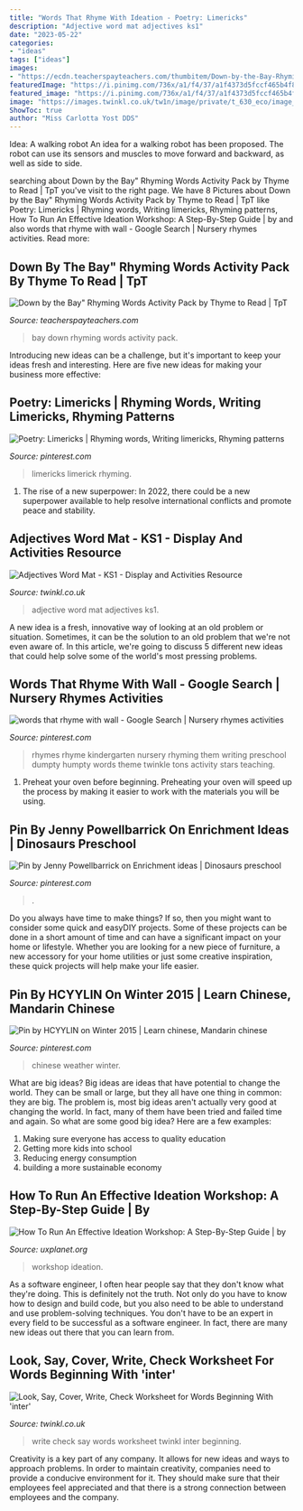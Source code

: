 ```yaml
---
title: "Words That Rhyme With Ideation - Poetry: Limericks"
description: "Adjective word mat adjectives ks1"
date: "2023-05-22"
categories:
- "ideas"
tags: ["ideas"]
images:
- "https://ecdn.teacherspayteachers.com/thumbitem/Down-by-the-Bay-Rhyming-Words-Activity-Pack-1406945-1514887970/original-1406945-2.jpg"
featuredImage: "https://i.pinimg.com/736x/a1/f4/37/a1f4373d5fccf465b4f8543687417d98.jpg"
featured_image: "https://i.pinimg.com/736x/a1/f4/37/a1f4373d5fccf465b4f8543687417d98.jpg"
image: "https://images.twinkl.co.uk/tw1n/image/private/t_630_eco/image_repo/94/fc/T2-E-1371-Look-Say-Cover-Write-Check-Words-Beginning-With-inter_ver_1.jpg"
ShowToc: true
author: "Miss Carlotta Yost DDS"
---
```



Idea: A walking robot
An idea for a walking robot has been proposed. The robot can use its sensors and muscles to move forward and backward, as well as side to side.

	

		
searching about Down by the Bay&quot; Rhyming Words Activity Pack by Thyme to Read | TpT you've visit to the right page. We have 8 Pictures about Down by the Bay&quot; Rhyming Words Activity Pack by Thyme to Read | TpT like Poetry: Limericks | Rhyming words, Writing limericks, Rhyming patterns, How To Run An Effective Ideation Workshop: A Step-By-Step Guide | by and also words that rhyme with wall - Google Search | Nursery rhymes activities. Read more:
		
    
## Down By The Bay&quot; Rhyming Words Activity Pack By Thyme To Read | TpT

<img loading=lazy src="https://ecdn.teacherspayteachers.com/thumbitem/Down-by-the-Bay-Rhyming-Words-Activity-Pack-1406945-1514887970/original-1406945-2.jpg" onerror="this.onerror=null;this.src='https://tse1.mm.bing.net/th?id=OIP.cwKYT1sS41XVoYaVx1-MHQAAAA&amp;pid=15.1';" alt="Down by the Bay&quot; Rhyming Words Activity Pack by Thyme to Read | TpT">

_Source: teacherspayteachers.com_

>bay down rhyming words activity pack. 

	

Introducing new ideas can be a challenge, but it's important to keep your ideas fresh and interesting. Here are five new ideas for making your business more effective:

    
## Poetry: Limericks | Rhyming Words, Writing Limericks, Rhyming Patterns

<img loading=lazy src="https://i.pinimg.com/736x/50/aa/7e/50aa7e1e28394bd186c1673d93b52b7b.jpg" onerror="this.onerror=null;this.src='https://tse4.mm.bing.net/th?id=OIP.FTD9C7b6NvJ1JLyaXzC7lgHaFj&amp;pid=15.1';" alt="Poetry: Limericks | Rhyming words, Writing limericks, Rhyming patterns">

_Source: pinterest.com_

>limericks limerick rhyming. 

	

1. The rise of a new superpower: In 2022, there could be a new superpower available to help resolve international conflicts and promote peace and stability.

    
## Adjectives Word Mat - KS1 - Display And Activities Resource

<img loading=lazy src="https://images.twinkl.co.uk/tw1n/image/private/t_630_eco/image_repo/0f/7a/AU-T2-E-015-Adjective-Word-Mat.jpg" onerror="this.onerror=null;this.src='https://tse2.mm.bing.net/th?id=OIP.dLKlQvoTQxabRD2uZ1-nIQHaDt&amp;pid=15.1';" alt="Adjectives Word Mat - KS1 - Display and Activities Resource">

_Source: twinkl.co.uk_

>adjective word mat adjectives ks1. 

	

A new idea is a fresh, innovative way of looking at an old problem or situation. Sometimes, it can be the solution to an old problem that we're not even aware of. In this article, we're going to discuss 5 different new ideas that could help solve some of the world's most pressing problems.

    
## Words That Rhyme With Wall - Google Search | Nursery Rhymes Activities

<img loading=lazy src="https://i.pinimg.com/736x/bf/f6/31/bff6311b880d4ce5c8e68072364b2103.jpg" onerror="this.onerror=null;this.src='https://tse4.mm.bing.net/th?id=OIP.anLNi1CnH_T7YVlGQvY52AHaFj&amp;pid=15.1';" alt="words that rhyme with wall - Google Search | Nursery rhymes activities">

_Source: pinterest.com_

>rhymes rhyme kindergarten nursery rhyming them writing preschool dumpty humpty words theme twinkle tons activity stars teaching. 

	

1. Preheat your oven before beginning. Preheating your oven will speed up the process by making it easier to work with the materials you will be using.

    
## Pin By Jenny Powellbarrick On Enrichment Ideas | Dinosaurs Preschool

<img loading=lazy src="https://i.pinimg.com/736x/a1/f4/37/a1f4373d5fccf465b4f8543687417d98.jpg" onerror="this.onerror=null;this.src='https://tse3.mm.bing.net/th?id=OIP.EuMdid5ciCBnWBuhKTPQeAHaJ3&amp;pid=15.1';" alt="Pin by Jenny Powellbarrick on Enrichment ideas | Dinosaurs preschool">

_Source: pinterest.com_

>. 

	

Do you always have time to make things? If so, then you might want to consider some quick and easyDIY projects. Some of these projects can be done in a short amount of time and can have a significant impact on your home or lifestyle. Whether you are looking for a new piece of furniture, a new accessory for your home utilities or just some creative inspiration, these quick projects will help make your life easier.

    
## Pin By HCYYLIN On Winter 2015 | Learn Chinese, Mandarin Chinese

<img loading=lazy src="https://i.pinimg.com/736x/0c/26/d3/0c26d3fe52c06deeaa992932414acb1b--weather.jpg" onerror="this.onerror=null;this.src='https://tse2.mm.bing.net/th?id=OIP.IjK_c4Bm4MfttsXzTqQ4NgHaEK&amp;pid=15.1';" alt="Pin by HCYYLIN on Winter 2015 | Learn chinese, Mandarin chinese">

_Source: pinterest.com_

>chinese weather winter. 

	

What are big ideas?
Big ideas are ideas that have potential to change the world. They can be small or large, but they all have one thing in common: they are big. The problem is, most big ideas aren't actually very good at changing the world. In fact, many of them have been tried and failed time and again. So what are some good big idea? Here are a few examples: 
1. Making sure everyone has access to quality education 
2. Getting more kids into school 
3. Reducing energy consumption 
4. building a more sustainable economy 

    
## How To Run An Effective Ideation Workshop: A Step-By-Step Guide | By

<img loading=lazy src="https://miro.medium.com/max/1000/1*bhvAUIPYtmsq66CEgcKdVg.png" onerror="this.onerror=null;this.src='https://tse1.mm.bing.net/th?id=OIP.9R5_4CzSmm1qTKTjvE-n5gHaE8&amp;pid=15.1';" alt="How To Run An Effective Ideation Workshop: A Step-By-Step Guide | by">

_Source: uxplanet.org_

>workshop ideation. 

	

As a software engineer, I often hear people say that they don't know what they're doing. This is definitely not the truth. Not only do you have to know how to design and build code, but you also need to be able to understand and use problem-solving techniques. You don't have to be an expert in every field to be successful as a software engineer. In fact, there are many new ideas out there that you can learn from.

    
## Look, Say, Cover, Write, Check Worksheet For Words Beginning With &#039;inter&#039;

<img loading=lazy src="https://images.twinkl.co.uk/tw1n/image/private/t_630_eco/image_repo/94/fc/T2-E-1371-Look-Say-Cover-Write-Check-Words-Beginning-With-inter_ver_1.jpg" onerror="this.onerror=null;this.src='https://tse3.mm.bing.net/th?id=OIP.UHsuFh_AKFR_VItEQPiFfAHaDt&amp;pid=15.1';" alt="Look, Say, Cover, Write, Check Worksheet for Words Beginning With &#039;inter&#039;">

_Source: twinkl.co.uk_

>write check say words worksheet twinkl inter beginning. 

	

Creativity is a key part of any company. It allows for new ideas and ways to approach problems. In order to maintain creativity, companies need to provide a conducive environment for it. They should make sure that their employees feel appreciated and that there is a strong connection between employees and the company.

